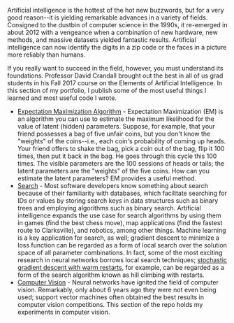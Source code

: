 Artificial intelligence is the hottest of the hot new buzzwords, but for a very good reason--it is yielding remarkable advances in a variety of fields. Consigned to the dustbin of computer science in the 1990s, it re-emerged in about 2012 with a vengeance when a combination of new hardware, new methods, and massive datasets yielded fantastic results. Artificial intelligence can now identify the digits in a zip code or the faces in a picture more reliably than humans. 

If you really want to succeed in the field, however, you must understand its foundations. Professor David Crandall brought out the best in all of us grad students in his Fall 2017 course on the Elements of Artificial Intelligence. In this section of my portfolio, I publish some of the most useful things I learned and most useful code I wrote.

+ [Expectation Maximization Algorithm](https://github.com/chrisfalter/DataScience/blob/master/AI/Expectation_Maximization.ipynb) - Expectation Maximization (EM) is an algorithm you can use to estimate the maximum likelihood for the value of latent (hidden) parameters. Suppose, for example, that your friend possesses a bag of five unfair coins, but you don't know the "weights" of the coins--i.e., each coin's probability of coming up heads. Your friend offers to shake the bag, pick a coin out of the bag, flip it 100 times, then put it back in the bag. He goes through this cycle this 100 times. The visible parameters are the 100 sessions of heads or tails; the latent parameters are the "weights" of the five coins. How can you estimate the latent parameters? EM provides a useful method.
+ [Search](https://github.com/chrisfalter/DataScience/tree/master/AI/Search) - Most software developers know something about search because of their familiarity with databases, which facilitate searching for IDs or values by storing search keys in data structures such as binary trees and employing algorithms such as binary search. Artificial intelligence expands the use case for search algorithms by using them in games (find the best chess move), map applications (find the fastest route to Clarksville), and robotics, among other things. Machine learning is a key application for search, as well; gradient descent to minimize a loss function can be regarded as a form of local search over the solution space of all parameter combinations. In fact, some of the most exciting research in neural networks borrows local search techniques; [stochastic gradient descent with warm restarts](https://arxiv.org/abs/1608.03983), for example, can be regarded as a form of the search algorithm known as hill climbing with restarts.
+ [Computer Vision](https://github.com/chrisfalter/DataScience/tree/master/AI/CompVision) - Neural networks have ignited the field of computer vision. Remarkably, only about 6 years ago they were not even being used; support vector machines often obtained the best results in computer vision competitions. This section of the repo holds my experiments in computer vision.
